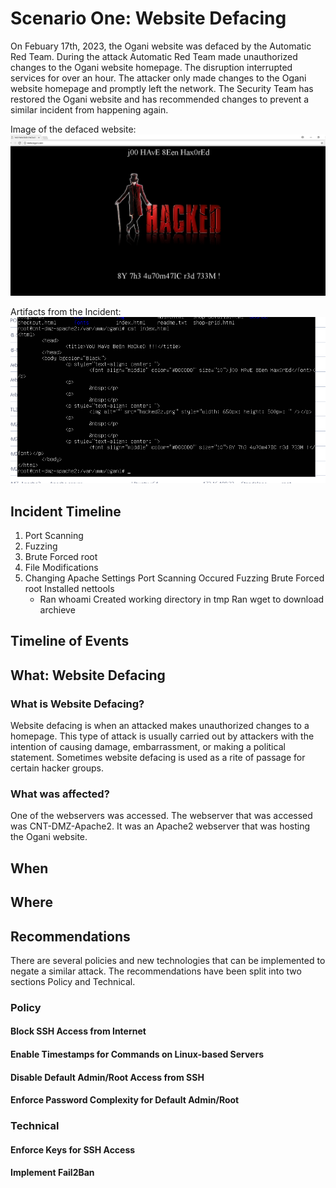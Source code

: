 # Scenario One: Website Defacing 

On Febuary 17th, 2023, the Ogani website was defaced by the Automatic Red Team. During the attack Automatic Red Team made unauthorized changes to the Ogani website homepage. The disruption interrupted services for over an hour. The attacker only made changes to the Ogani website homepage and promptly left the network. The Security Team has restored the Ogani website and has recommended changes to prevent a similar incident from happening again.  

Image of the defaced website:
![Defaced Website](/scenario-one/img/hacked_website.png)

Artifacts from the Incident:
![Incident Artifact](/scenario-one/img/hacked_artifact.png)

## Incident Timeline

1. Port Scanning
2. Fuzzing
3. Brute Forced root
4. File Modifications
5. Changing Apache Settings
Port Scanning Occured
Fuzzing
Brute Forced root
Installed nettools 
    - Ran whoami
Created working directory in tmp
Ran wget to download archieve


## Timeline of Events

## What: Website Defacing
### What is Website Defacing?
Website defacing is when an attacked makes unauthorized changes to a homepage. This type of attack is usually carried out by attackers with the intention of causing damage, embarrassment, or making a political statement. Sometimes website defacing is used as a rite of passage for certain hacker groups. 

### What was affected?
One of the webservers was accessed. The webserver that was accessed was CNT-DMZ-Apache2. It was an Apache2 webserver that was hosting the Ogani website. 

## When

## Where

## Recommendations
There are several policies and new technologies that can be implemented to negate a similar attack. The recommendations have been split into two sections Policy and Technical. 

### Policy
#### Block SSH Access from Internet
#### Enable Timestamps for Commands on Linux-based Servers
#### Disable Default Admin/Root Access from SSH
#### Enforce Password Complexity for Default Admin/Root
### Technical
#### Enforce Keys for SSH Access
#### Implement Fail2Ban
